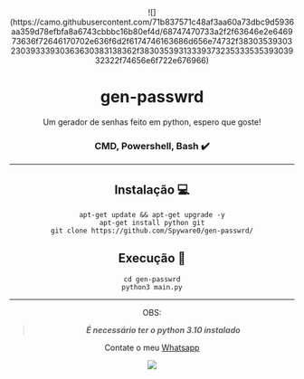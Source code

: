 <body align="center">
![](https://camo.githubusercontent.com/71b837571c48af3aa60a73dbc9d5936aa359d78efbfa8a6743cbbbc16b80ef4d/68747470733a2f2f63646e2e646973636f72646170702e636f6d2f6174746163686d656e74732f3830353930323039333930363630383138362f3830353931333937323533353539303932322f74656e6f722e676966)

# gen-passwrd

Um gerador de senhas feito em python, espero que goste!

### CMD, Powershell, Bash ✔️

---

## Instalação 💻
```shell script
apt-get update && apt-get upgrade -y
apt-get install python git
git clone https://github.com/Spyware0/gen-passwrd/
```

## Execução 📂
```shell script
cd gen-passwrd
python3 main.py
```

---
OBS:
>  ***É necessário ter o python 3.10 instalado***

Contate o meu [Whatsapp](http://wa.me/559885267746)

![](https://camo.githubusercontent.com/71b837571c48af3aa60a73dbc9d5936aa359d78efbfa8a6743cbbbc16b80ef4d/68747470733a2f2f63646e2e646973636f72646170702e636f6d2f6174746163686d656e74732f3830353930323039333930363630383138362f3830353931333937323533353539303932322f74656e6f722e676966)

</body>
